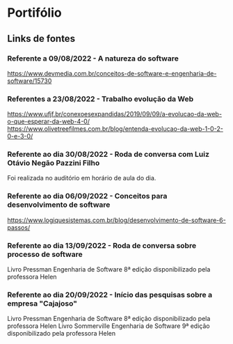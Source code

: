 # Portifólio


## Links de fontes
### Referente a 09/08/2022 - A natureza do software
https://www.devmedia.com.br/conceitos-de-software-e-engenharia-de-software/15730


### Referentes a 23/08/2022 - Trabalho evolução da Web
https://www.ufjf.br/conexoesexpandidas/2019/09/09/a-evolucao-da-web-o-que-esperar-da-web-4-0/
https://www.olivetreefilmes.com.br/blog/entenda-evolucao-da-web-1-0-2-0-e-3-0/

### Referente ao dia 30/08/2022 - Roda de conversa com Luiz Otávio Negão Pazzini Filho
Foi realizada no auditório em horário de aula do dia.

### Referente ao dia 06/09/2022 - Conceitos para desenvolvimento de software
https://www.logiquesistemas.com.br/blog/desenvolvimento-de-software-6-passos/

### Referente ao dia 13/09/2022 - Roda de conversa sobre processo de software
Livro Pressman Engenharia de Software 8ª edição disponibilizado pela professora Helen

### Referente ao dia 20/09/2022 - Início das pesquisas sobre a empresa "Cajajoso"
Livro Pressman Engenharia de Software 8ª edição disponibilizado pela professora Helen
Livro Sommerville Engenharia de Software 9ª edição disponibilizado pela professora Helen
